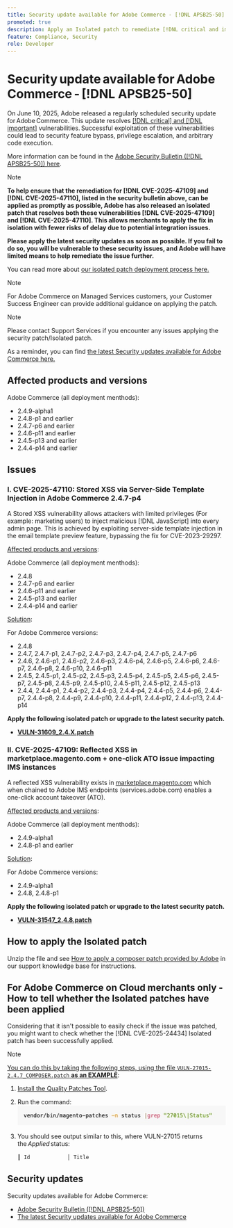 ```yaml
---
title: Security update available for Adobe Commerce - [!DNL APSB25-50]
promoted: true
description: Apply an Isolated patch to remediate [!DNL critical and important vulnerabilities] for Adobe Commerce 2.4.9-alpha1, 2.4.8-p1, 2.4.7-p6, 2.4.6-p11, 2.4.5-p13, 2.4.4-p14, and earlier versions.
feature: Compliance, Security
role: Developer
---
```

# Security update available for Adobe Commerce - [!DNL APSB25-50]

On June 10, 2025, Adobe released a regularly scheduled security update for Adobe Commerce. This update resolves [[!DNL critical] and [!DNL important]](https://helpx.adobe.com/security/severity-ratings.html) vulnerabilities. Successful exploitation of these vulnerabilities could lead to security feature bypass, privilege escalation, and arbitrary code execution. 

More information can be found in the [Adobe Security Bulletin ([!DNL APSB25-50]) here](https://helpx.adobe.com/security/products/magento/apsb25-50.html).  

>[!NOTE]
>
>**To help ensure that the remediation for [!DNL CVE-2025-47109] and [!DNL CVE-2025-47110], listed in the security bulletin above, can be applied as promptly as possible, Adobe has also released an isolated patch that resolves both these vulnerabilities [!DNL CVE-2025-47109] and [!DNL CVE-2025-47110]. This allows merchants to apply the fix in isolation with fewer risks of delay due to potential integration issues.** 

**Please apply the latest security updates as soon as possible. If you fail to do so, you will be vulnerable to these security issues, and Adobe will have limited means to help remediate the issue further.**

You can read more about [our isolated patch deployment process here.](https://business.adobe.com/blog/introducing-enhanced-security-patch-deployment-and-communications-in-adobe-commerce)

>[!NOTE]
>
>For Adobe Commerce on Managed Services customers, your Customer Success Engineer can provide additional guidance on applying the patch.

>[!NOTE]
>
>Please contact Support Services if you encounter any issues applying the security patch/Isolated patch.
 
As a reminder, you can find [the latest Security updates available for Adobe Commerce here.](https://helpx.adobe.com/security/products/magento.html)

## Affected products and versions

Adobe Commerce (all deployment menthods):

* 2.4.9-alpha1 
* 2.4.8-p1 and earlier
* 2.4.7-p6 and earlier
* 2.4.6-p11 and earlier
* 2.4.5-p13 and earlier
* 2.4.4-p14 and earlier

## Issues

### I. CVE-2025-47110: Stored XSS via Server-Side Template Injection in Adobe Commerce 2.4.7-p4

A Stored XSS vulnerability allows attackers with limited privileges (For example: marketing users) to inject malicious [!DNL JavaScript] into every admin page. This is achieved by exploiting server-side template injection in the email template preview feature, bypassing the fix for CVE-2023-29297.

<u>Affected products and versions</u>:

Adobe Commerce (all deployment menthods):

* 2.4.8
* 2.4.7-p6 and earlier
* 2.4.6-p11 and earlier
* 2.4.5-p13 and earlier
* 2.4.4-p14 and earlier

<u>Solution</u>:

For Adobe Commerce versions:

* 2.4.8
* 2.4.7, 2.4.7-p1, 2.4.7-p2, 2.4.7-p3, 2.4.7-p4, 2.4.7-p5, 2.4.7-p6 
* 2.4.6, 2.4.6-p1, 2.4.6-p2, 2.4.6-p3, 2.4.6-p4, 2.4.6-p5, 2.4.6-p6, 2.4.6-p7, 2.4.6-p8, 2.4.6-p10, 2.4.6-p11
* 2.4.5, 2.4.5-p1, 2.4.5-p2, 2.4.5-p3, 2.4.5-p4, 2.4.5-p5, 2.4.5-p6, 2.4.5-p7, 2.4.5-p8, 2.4.5-p9, 2.4.5-p10, 2.4.5-p11, 2.4.5-p12, 2.4.5-p13
* 2.4.4, 2.4.4-p1, 2.4.4-p2, 2.4.4-p3, 2.4.4-p4, 2.4.4-p5, 2.4.4-p6, 2.4.4-p7, 2.4.4-p8, 2.4.4-p9, 2.4.4-p10, 2.4.4-p11, 2.4.4-p12, 2.4.4-p13, 2.4.4-p14

**Apply the following isolated patch or upgrade to the latest security patch.**

* **[VULN-31609_2.4.X.patch](assets/VULN-31609_2.4.X_patch.zip)**

### II. CVE-2025-47109: Reflected XSS in marketplace.magento.com + one-click ATO issue impacting IMS instances

A reflected XSS vulnerability exists in [marketplace.magento.com](https://marketplace.magento.com) which when chained to Adobe IMS endpoints (services.adobe.com) enables a one-click account takeover (ATO).

<u>Affected products and versions</u>:

Adobe Commerce (all deployment menthods): 

* 2.4.9-alpha1 
* 2.4.8-p1 and earlier

<u>Solution</u>:

For Adobe Commerce versions:

* 2.4.9-alpha1
* 2.4.8, 2.4.8-p1

**Apply the following isolated patch or upgrade to the latest security patch.**

* **[VULN-31547_2.4.8.patch](assets/VULN-31547_2.4.8_patch.zip)**

## How to apply the Isolated patch

Unzip the file and see [How to apply a composer patch provided by Adobe](https://experienceleague.adobe.com/docs/commerce-knowledge-base/kb/how-to/how-to-apply-a-composer-patch-provided-by-magento.html) in our support knowledge base for instructions.

## For Adobe Commerce on Cloud merchants only - How to tell whether the Isolated patches have been applied

Considering that it isn't possible to easily check if the issue was patched, you might want to check whether the [!DNL CVE-2025-24434] Isolated patch has been successfully applied. 

>[!NOTE]
>
><u>You can do this by taking the following steps, using the file `VULN-27015-2.4.7_COMPOSER.patch` **as an EXAMPLE**</u>:

1. [Install the Quality Patches Tool](https://experienceleague.adobe.com/docs/commerce-operations/tools/quality-patches-tool/usage.html).
1. Run the command:<br>
 ![cve-2024-34102-tell-if-patch-applied-code](assets/cve-2024-34102-tell-if-patch-applied-code.png)
1. You should see output similar to this, where VULN-27015 returns the *Applied* status:

    ```bash
    ║ Id            │ Title                                                        │ Category        │ Origin                 │ Status      │ Details                                          ║ ║ N/A           │ ../m2-hotfixes/VULN-27015-2.4.7_COMPOSER_patch.patch      │ Other           │ Local                  │ Applied     │ Patch type: Custom                                
    ```

<!-- For Step 2:
     ```bash
    vendor/bin/magento-patches -n status |grep "27015\|Status"
     ```
-->

## Security updates

Security updates available for Adobe Commerce:

* [Adobe Security Bulletin ([!DNL APSB25-50])](https://helpx.adobe.com/security/products/magento/apsb25-50.html)
* [The latest Security updates available for Adobe Commerce](https://helpx.adobe.com/security/products/magento.html)
